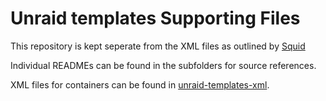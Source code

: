 # Unraid templates Supporting Files
This repository is kept seperate from the XML files as outlined by [Squid](https://forums.unraid.net/topic/57181-docker-faq/#comment-566084)

Individual READMEs can be found in the subfolders for source references.

XML files for containers can be found in [unraid-templates-xml](https://github.com/bgreen87/unraid-templates-xml).
